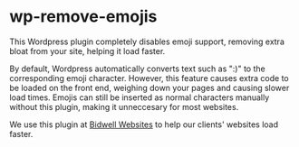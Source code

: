# wp-remove-emojis

This Wordpress plugin completely disables emoji support, removing extra bloat from your site, helping it load faster.

By default, Wordpress automatically converts text such as ":)" to the corresponding emoji character. However, this feature causes extra code to be loaded on the front end, weighing down your pages and causing slower load times. Emojis can still be inserted as normal characters manually without this plugin, making it unneccesary for most websites.

We use this plugin at [Bidwell Websites](https://bidwellwebsites.com/) to help our clients' websites load faster.
